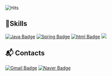 ![Hits](https://hits.seeyoufarm.com/api/count/incr/badge.svg?url=https%3A%2F%2Fgithub.com%2Fkim-minwoo-jeon&count_bg=%23FFDAC7&title_bg=%23FFADAD&icon=&icon_color=%23E7E7E7&title=hits&edge_flat=false)

## 🚀Skills
[![Java Badge](https://img.shields.io/badge/Java-ED8B00?style=flat-square&logo=openjdk&logoColor=white)](https://docs.oracle.com/en/java/)
[![Spring Badge](https://img.shields.io/badge/Spring-6DB33F?style=flat-square&logo=spring&logoColor=white)](https://spring.io/)
[![html Badge](https://img.shields.io/badge/HTML5-E34F26?style=flat-square&logo=html5&logoColor=white)](#)
<img src="https://img.shields.io/badge/MySQL-4479A1?style=flat-square&logo=MySQL&logoColor=white"/></a>


## :mailbox_with_mail: Contacts
[![Gmail Badge](https://img.shields.io/badge/Gmail-d14836?style=flat-square&logo=Gmail&logoColor=white&link=mailto:jeonminwoo2000@gmail.com)](mailto:jeonminwoo2000@gmail.com)
[![Naver Badge](https://img.shields.io/badge/Naver-03C75A?style=flat-square&logo=Naver&logoColor=white&link=mailto:minwoo867412@naver.com)](mailto:minwoo867412@naver.com)
